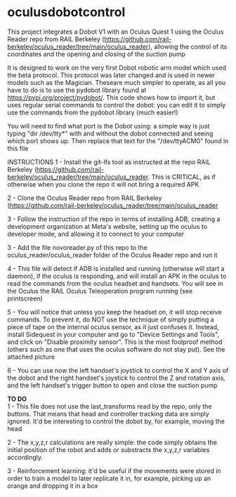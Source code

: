 # oculusdobotcontrol
This project integrates a Dobot V1 with an Oculus Quest 1 using the Oculus Reader repo from RAIL Berkeley (https://github.com/rail-berkeley/oculus_reader/tree/main/oculus_reader), allowing the control of its coordinates and the opening and closing of the suction pump

It is designed to work on the very first Dobot robotic arm model which used the beta protocol. This protocol was later changed and is used in newer models such as the Magician. Theseare much simpler to operate, as all you have to do is to use the pydobot library found at https://pypi.org/project/pydobot/. This code shows how to import it, but uses regular serial commands to control the dobot: you can edit it to simply use the commands from the pydobot library (much easier!)

You will need to find what port is the Dobot using: a simple way is just typing "dir /dev/tty*" with and without the dobot connected and seeing which port shows up. Then replace that text for the "/dev/ttyACM0" found in this file

INSTRUCTIONS
1 - Install the git-lfs tool as instructed at the repo RAIL Berkeley (https://github.com/rail-berkeley/oculus_reader/tree/main/oculus_reader. This is CRITICAL, as if otherwise when you clone the repo it will not bring a required APK

2 - Clone the Oculus Reader repo from RAIL Berkeley (https://github.com/rail-berkeley/oculus_reader/tree/main/oculus_reader

3 - Follow the instruction of the repo in terms of installing ADB, creating a development organization at Meta's website, setting up the oculus to developer mode, and allowing it to connect to your computer

3 - Add the file novoreader.py of this repo to the oculus_reader/oculus_reader folder of the Oculus Reader repo and run it

4 - This file will detect if ADB is installed and running (otherwise will start a daemon), if the oculus is responding, and will install an APK in the oculus to read the commands from the oculus headset and handsets. You will see in the Oculus the RAIL Oculus Teleoperation program running (see printscreen)

5 - You will notice that unless you keep the headset on, it will stop receive commands. To prevent it, do NOT use the technique of simply putting a piece of tape on the internal oculus sensor, as it just confuses it. Instead, install Sidequest in your computer and go to "Device Settings and Tools", and click on "Disable proximity sensor". This is the most foolproof method (others such as one that uses the oculus software do not stay put). See the attached picture

6 - You can use now the left handset's joystick to control the X and Y axis of the dobot and the right handset's joystick to control the Z and rotation axis, and the left handset's trigger button to open and close the suction pump


**TO DO**<br>
1 - This file does not use the last_transforms read by the repo, only the buttons. That means that head and controller tracking data are simply ignored. It'd be interesting to control the dobot by, for example, moving the head

2 - The x,y,z,r calculations are really simple: the code simply obtains the initial position of the robot and adds or substracts the x,y,z,r variables accordingly. 

3 - Reinforcement learning: it'd be useful if the movements were stored in order to train a model to later replicate it in, for example, picking up an orange and dropping it in a box
